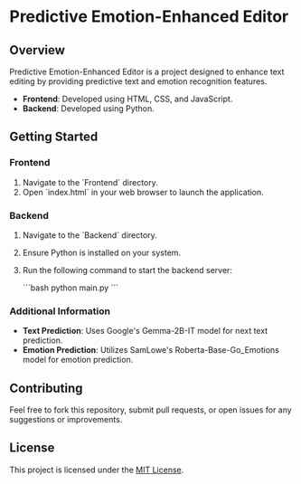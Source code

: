 # Predictive Emotion-Enhanced Editor

## Overview

Predictive Emotion-Enhanced Editor is a project designed to enhance text editing by providing predictive text and emotion recognition features.

- **Frontend**: Developed using HTML, CSS, and JavaScript.
- **Backend**: Developed using Python.

## Getting Started

### Frontend

1. Navigate to the \`Frontend\` directory.
2. Open \`index.html\` in your web browser to launch the application.

### Backend

1. Navigate to the \`Backend\` directory.
2. Ensure Python is installed on your system.
3. Run the following command to start the backend server:

   \`\`\`bash
   python main.py
   \`\`\`

### Additional Information

- **Text Prediction**: Uses Google's Gemma-2B-IT model for next text prediction.
- **Emotion Prediction**: Utilizes SamLowe's Roberta-Base-Go_Emotions model for emotion prediction.

## Contributing

Feel free to fork this repository, submit pull requests, or open issues for any suggestions or improvements.

## License

This project is licensed under the [MIT License](LICENSE).
